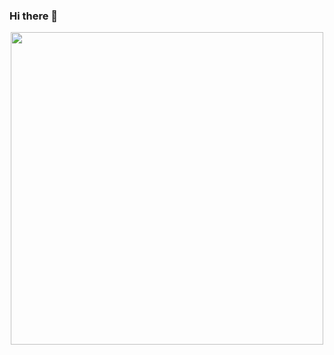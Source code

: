 ### Hi there 👋

<div id="header" align="center">
  <img src="[https://i.ytimg.com/vi/o_2bfUFzMxw/hqdefault.jpg](https://www.lifeder.com/wp-content/uploads/2021/09/programa-1068x874.jpg)" width="500"/>
</div>

<!--
**denixx-dev/denixx-dev** is a ✨ _special_ ✨ repository because its `README.md` (this file) appears on your GitHub profile.

Here are some ideas to get you started:

- 🔭 I’m currently working on ...
- 🌱 I’m currently learning ...
- 👯 I’m looking to collaborate on ...
- 🤔 I’m looking for help with ...
- 💬 Ask me about ...
- 📫 How to reach me: ...
- 😄 Pronouns: ...
- ⚡ Fun fact: ...
-->
